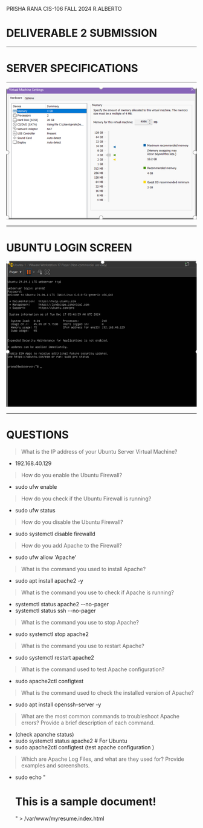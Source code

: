 PRISHA RANA
CIS-106
FALL 2024
R.ALBERTO

# DELIVERABLE 2 SUBMISSION 
___________________
# SERVER SPECIFICATIONS 
___________________
![server spec](d2.png)
__________________
# UBUNTU LOGIN SCREEN
![Ubuntu login screen](de2(1).png)
___________________
# QUESTIONS
> What is the IP address of your Ubuntu Server Virtual Machine?
- 192.168.40.129

> How do you enable the Ubuntu Firewall?
- sudo ufw enable 

> How do you check if the Ubuntu Firewall is running?
- sudo ufw status
> How do you disable the Ubuntu Firewall?
- sudo systemctl disable firewalld

> How do you add Apache to the Firewall?
- sudo ufw allow 'Apache'

> What is the command you used to install Apache?
- sudo apt install apache2 -y

> What is the command you use to check if Apache is running?
- systemctl status apache2 --no-pager
- systemctl status ssh --no-pager
> What is the command you use to stop Apache?
- sudo systemctl stop apache2


> What is the command you use to restart Apache?
- sudo systemctl restart apache2

> What is the command used to test Apache configuration? 
- sudo apache2ctl configtest

> What is the command used to check the installed version of Apache?
- sudo apt install openssh-server -y
> What are the most common commands to troubleshoot Apache errors? Provide a brief description of each command.
- (check apanche status)
- sudo systemctl status apache2   # For Ubuntu
- sudo apache2ctl configtest (test apache configuration )
 
> Which are Apache Log Files, and what are they used for? Provide examples and screenshots.
- sudo echo "<html><head><title>My Resume Website</title></head><body><h1>This is a sample document!</h1></body></html>" > /var/www/myresume.index.html

